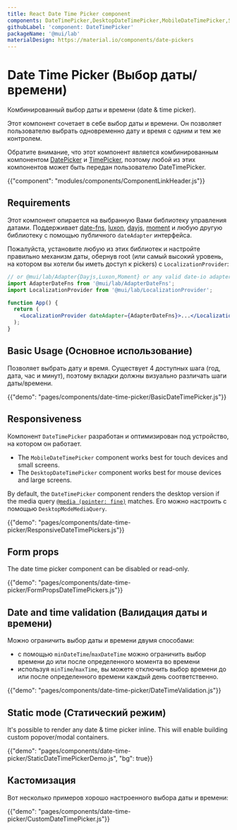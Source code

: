 ```yaml
---
title: React Date Time Picker component
components: DateTimePicker,DesktopDateTimePicker,MobileDateTimePicker,StaticDateTimePicker
githubLabel: 'component: DateTimePicker'
packageName: '@mui/lab'
materialDesign: https://material.io/components/date-pickers
---
```


# Date Time Picker (Выбор даты/времени)

<p class="description">Комбинированный выбор даты и времени (date & time picker).</p>

Этот компонент сочетает в себе выбор даты и времени. Он позволяет пользователю выбрать одновременно дату и время с одним и тем же контролем.

Обратите внимание, что этот компонент является комбинированным компонентом [DatePicker](/components/date-picker/) и [TimePicker](/components/time-picker/), поэтому любой из этих компонентов может быть передан пользователю DateTimePicker.

{{"component": "modules/components/ComponentLinkHeader.js"}}

## Requirements

Этот компонент опирается на выбранную Вами библиотеку управления датами. Поддерживает [date-fns](https://date-fns.org/), [luxon](https://moment.github.io/luxon/), [dayjs](https://github.com/iamkun/dayjs), [moment](https://momentjs.com/) и любую другую библиотеку с помощью публичного `dateAdapter` интерфейса.

Пожалуйста, установите любую из этих библиотек и настройте правильно механизм даты, обернув root (или самый высокий уровень, на котором вы хотели бы иметь доступ к pickers) с `LocalizationProvider`:

```jsx
// or @mui/lab/Adapter{Dayjs,Luxon,Moment} or any valid date-io adapter
import AdapterDateFns from '@mui/lab/AdapterDateFns';
import LocalizationProvider from '@mui/lab/LocalizationProvider';

function App() {
  return (
    <LocalizationProvider dateAdapter={AdapterDateFns}>...</LocalizationProvider>
  );
}
```

## Basic Usage (Основное использование)

Позволяет выбрать дату и время. Существует 4 доступных шага (год, дата, час и минут), поэтому вкладки должны визуально различать шаги даты/времени.

{{"demo": "pages/components/date-time-picker/BasicDateTimePicker.js"}}

## Responsiveness

Компонент `DateTimePicker` разработан и оптимизирован под устройство, на котором он работает.

- The `MobileDateTimePicker` component works best for touch devices and small screens.
- The `DesktopDateTimePicker` component works best for mouse devices and large screens.

By default, the `DateTimePicker` component renders the desktop version if the media query [`@media (pointer: fine)`](https://developer.mozilla.org/en-US/docs/Web/CSS/@media/pointer) matches. Его можно настроить с помощью `DesktopModeMediaQuery`.

{{"demo": "pages/components/date-time-picker/ResponsiveDateTimePickers.js"}}

## Form props

The date time picker component can be disabled or read-only.

{{"demo": "pages/components/date-time-picker/FormPropsDateTimePickers.js"}}

## Date and time validation (Валидация даты и времени)

Можно ограничить выбор даты и времени двумя способами:

- с помощью `minDateTime`/`maxDateTime` можно ограничить выбор времени до или после определенного момента во времени
- используя `minTime`/`maxTime`, вы можете отключить выбор времени до или после определенного времени каждый день соответственно.

{{"demo": "pages/components/date-time-picker/DateTimeValidation.js"}}

## Static mode (Статический режим)

It's possible to render any date & time picker inline. This will enable building custom popover/modal containers.

{{"demo": "pages/components/date-time-picker/StaticDateTimePickerDemo.js", "bg": true}}

## Кастомизация

Вот несколько примеров хорошо настроенного выбора даты и времени:

{{"demo": "pages/components/date-time-picker/CustomDateTimePicker.js"}}
